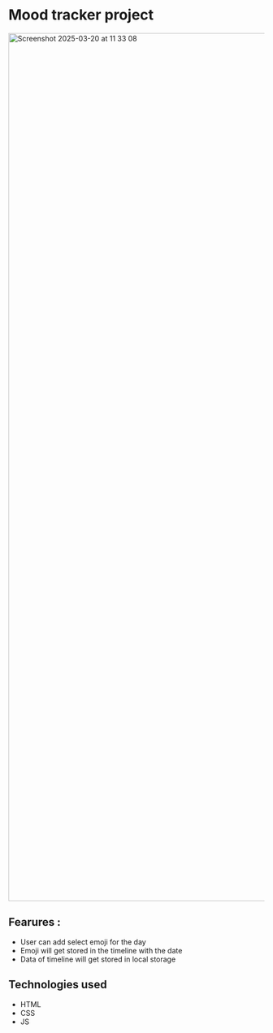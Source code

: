 #    Mood tracker project 

<img width="1710" alt="Screenshot 2025-03-20 at 11 33 08" src="https://github.com/user-attachments/assets/4438f2e3-8659-4b09-be9b-3794a249da6f" />

## Fearures :

+ User can add select emoji for the day
+ Emoji will get stored in the timeline with the date
+ Data of timeline will get stored in local storage 

## Technologies used

+ HTML
+ CSS
+ JS
